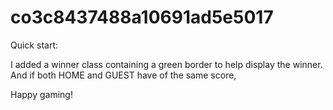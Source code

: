 # co3c8437488a10691ad5e5017

Quick start:

I added a winner class containing a green border to help display the winner. And if both HOME and GUEST have of the same score,

Happy gaming!
